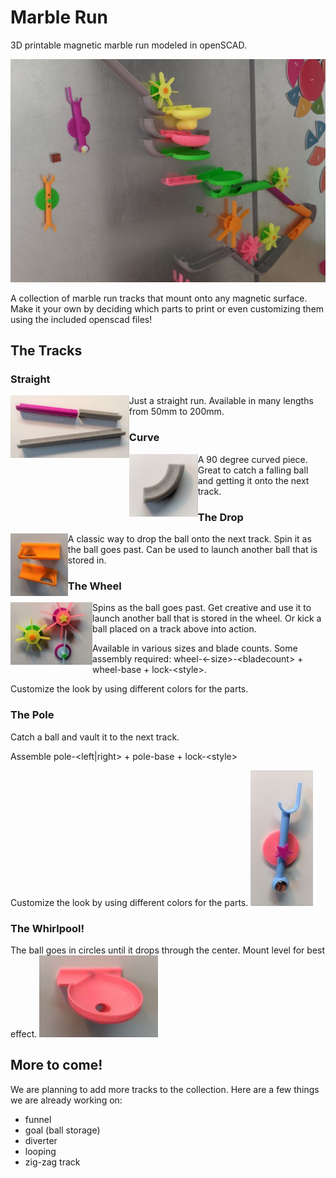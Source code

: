 # Marble Run
3D printable magnetic marble run modeled in openSCAD.

![Our marble run](/images/marble-run1.jpg)

A collection of marble run tracks that mount onto any magnetic surface.  
Make it your own by deciding which parts to print or even customizing them using the included openscad files!

## The Tracks
### Straight
<p>
<img align="left" height=100 src="/images/straight.jpg">
Just a straight run. Available in many lengths from 50mm to 200mm.
</p>

### Curve
<p>
<img align="left" height=100 src="/images/curve.jpg">  
A 90 degree curved piece.  Great to catch a falling ball and getting it onto the next track.
</p>

### The Drop
<p>
<img align="left" height=100 src="/images/drop.jpg">  
A classic way to drop the ball onto the next track.
Spin it as the ball goes past.  Can be used to launch another ball that is stored in.
</p>

### The Wheel
<p>
<img align="left" height=100 src="/images/wheel.jpg">  
Spins as the ball goes past.  Get creative and use it to launch another ball that is stored in the wheel.  Or kick a ball placed on a track above into action.

Available in various sizes and blade counts.  Some assembly required: wheel-\<-size\>-\<bladecount\> + wheel-base + lock-\<style\>.

Customize the look by using different colors for the parts.
</p>

### The Pole
Catch a ball and vault it to the next track.

Assemble pole-\<left|right\> + pole-base + lock-\<style\>

Customize the look by using different colors for the parts.
![](/images/pole.jpg)
### The Whirlpool!
The ball goes in circles until it drops through the center.  Mount level for best effect.
![](/images/whirlpool.jpg)

## More to come!
We are planning to add more tracks to the collection.  Here are a few things we are already working on:
* funnel
* goal (ball storage)
* diverter
* looping
* zig-zag track
